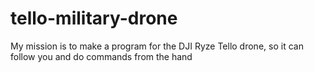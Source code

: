 # tello-military-drone
My mission is to make a program for the DJI Ryze Tello drone, so it can follow you and do commands from the hand
